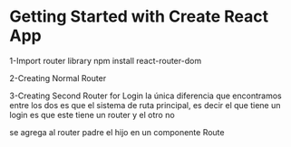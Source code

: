 # Getting Started with Create React App

1-Import router library
npm install react-router-dom

2-Creating Normal Router

3-Creating Second Router for Login
la única diferencia que encontramos entre los dos es que el sistema 
de ruta principal, es decir el que tiene un login es que este
tiene un router y el otro no

se agrega al router padre el hijo en un componente Route